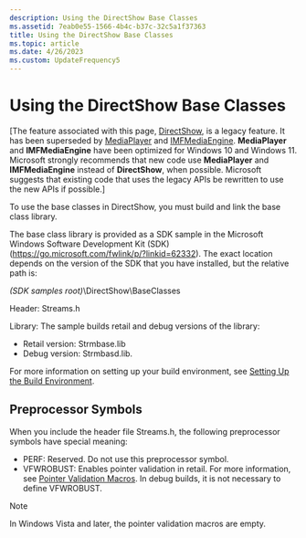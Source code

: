 ```yaml
---
description: Using the DirectShow Base Classes
ms.assetid: 7eab0e55-1566-4b4c-b37c-32c5a1f37363
title: Using the DirectShow Base Classes
ms.topic: article
ms.date: 4/26/2023
ms.custom: UpdateFrequency5
---
```


# Using the DirectShow Base Classes

\[The feature associated with this page, [DirectShow](/windows/win32/directshow/directshow), is a legacy feature. It has been superseded by [MediaPlayer](/uwp/api/Windows.Media.Playback.MediaPlayer) and [IMFMediaEngine](/windows/win32/api/mfmediaengine/nn-mfmediaengine-imfmediaengine). **MediaPlayer** and **IMFMediaEngine** have been optimized for Windows 10 and Windows 11. Microsoft strongly recommends that new code use **MediaPlayer** and **IMFMediaEngine** instead of **DirectShow**, when possible. Microsoft suggests that existing code that uses the legacy APIs be rewritten to use the new APIs if possible.\]

To use the base classes in DirectShow, you must build and link the base class library.

The base class library is provided as a SDK sample in the Microsoft Windows Software Development Kit (SDK) (<https://go.microsoft.com/fwlink/p/?linkid=62332>). The exact location depends on the version of the SDK that you have installed, but the relative path is:

*(SDK samples root)*\\DirectShow\\BaseClasses

Header: Streams.h

Library: The sample builds retail and debug versions of the library:

-   Retail version: Strmbase.lib
-   Debug version: Strmbasd.lib.

For more information on setting up your build environment, see [Setting Up the Build Environment](setting-up-the-build-environment.md).

## Preprocessor Symbols

When you include the header file Streams.h, the following preprocessor symbols have special meaning:

-   PERF: Reserved. Do not use this preprocessor symbol.
-   VFWROBUST: Enables pointer validation in retail. For more information, see [Pointer Validation Macros](pointer-validation-macros.md). In debug builds, it is not necessary to define VFWROBUST.

> [!Note]  
> In Windows Vista and later, the pointer validation macros are empty.

 

 

 



